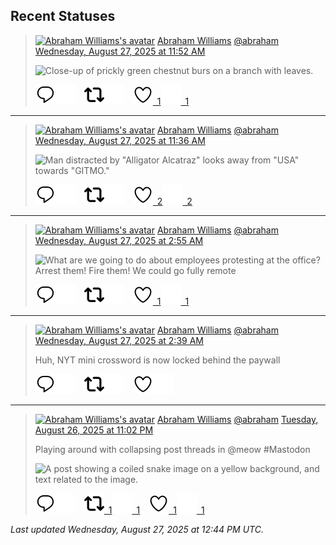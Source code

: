 ## Recent Statuses

> <a href="https://indieweb.social/@abraham"><img alt="Abraham Williams's avatar" src="https://cdn.masto.host/indiewebsocial/accounts/avatars/109/292/540/382/343/163/original/d00f2e03ce9c85b1.jpg" height="24" width="24" ></a> [Abraham Williams](https://indieweb.social/@abraham) [@abraham](https://indieweb.social/@abraham) [Wednesday, August 27, 2025 at 11:52 AM](https://indieweb.social/@abraham/115100586601200895)
>
> 
>
> ![Close-up of prickly green chestnut burs on a branch with leaves.](https://cdn.masto.host/indiewebsocial/media_attachments/files/115/100/586/447/128/961/original/3a8001d855069ef1.jpg)
>
> [![Reply](./images/reply_light.svg#gh-light-mode-only "Reply")](https://indieweb.social/@abraham/115100586601200895#gh-light-mode-only)[![Reply](./images/reply.svg#gh-dark-mode-only "Reply")](https://indieweb.social/@abraham/115100586601200895#gh-dark-mode-only)&emsp;[![Boost](./images/retweet_light.svg#gh-light-mode-only "Boost")](https://indieweb.social/@abraham/115100586601200895#gh-light-mode-only)[![Boost](./images/retweet.svg#gh-dark-mode-only "Boost")](https://indieweb.social/@abraham/115100586601200895#gh-dark-mode-only)&emsp;[![Favorite](./images/like_light.svg#gh-light-mode-only "Favorite")&ensp;1](https://indieweb.social/@abraham/115100586601200895#gh-light-mode-only)[![Favorite](./images/like.svg#gh-dark-mode-only "Favorite")&ensp;1](https://indieweb.social/@abraham/115100586601200895#gh-dark-mode-only)


---

> <a href="https://indieweb.social/@abraham"><img alt="Abraham Williams's avatar" src="https://cdn.masto.host/indiewebsocial/accounts/avatars/109/292/540/382/343/163/original/d00f2e03ce9c85b1.jpg" height="24" width="24" ></a> [Abraham Williams](https://indieweb.social/@abraham) [@abraham](https://indieweb.social/@abraham) [Wednesday, August 27, 2025 at 11:36 AM](https://indieweb.social/@abraham/115100523079513328)
>
> 
>
> ![Man distracted by "Alligator Alcatraz" looks away from "USA" towards "GITMO."](https://cdn.masto.host/indiewebsocial/media_attachments/files/115/100/521/003/470/509/original/562eaa1ae4786619.jpg)
>
> [![Reply](./images/reply_light.svg#gh-light-mode-only "Reply")](https://indieweb.social/@abraham/115100523079513328#gh-light-mode-only)[![Reply](./images/reply.svg#gh-dark-mode-only "Reply")](https://indieweb.social/@abraham/115100523079513328#gh-dark-mode-only)&emsp;[![Boost](./images/retweet_light.svg#gh-light-mode-only "Boost")](https://indieweb.social/@abraham/115100523079513328#gh-light-mode-only)[![Boost](./images/retweet.svg#gh-dark-mode-only "Boost")](https://indieweb.social/@abraham/115100523079513328#gh-dark-mode-only)&emsp;[![Favorite](./images/like_light.svg#gh-light-mode-only "Favorite")&ensp;2](https://indieweb.social/@abraham/115100523079513328#gh-light-mode-only)[![Favorite](./images/like.svg#gh-dark-mode-only "Favorite")&ensp;2](https://indieweb.social/@abraham/115100523079513328#gh-dark-mode-only)


---

> <a href="https://indieweb.social/@abraham"><img alt="Abraham Williams's avatar" src="https://cdn.masto.host/indiewebsocial/accounts/avatars/109/292/540/382/343/163/original/d00f2e03ce9c85b1.jpg" height="24" width="24" ></a> [Abraham Williams](https://indieweb.social/@abraham) [@abraham](https://indieweb.social/@abraham) [Wednesday, August 27, 2025 at 2:55 AM](https://indieweb.social/@abraham/115098472254861877)
>
> 
>
> ![What are we going to do about employees protesting at the office?
Arrest them!
Fire them!
We could go fully remote](https://cdn.masto.host/indiewebsocial/media_attachments/files/115/098/465/900/362/036/original/f9e4e0cdc8de1fa4.jpg)
>
> [![Reply](./images/reply_light.svg#gh-light-mode-only "Reply")](https://indieweb.social/@abraham/115098472254861877#gh-light-mode-only)[![Reply](./images/reply.svg#gh-dark-mode-only "Reply")](https://indieweb.social/@abraham/115098472254861877#gh-dark-mode-only)&emsp;[![Boost](./images/retweet_light.svg#gh-light-mode-only "Boost")](https://indieweb.social/@abraham/115098472254861877#gh-light-mode-only)[![Boost](./images/retweet.svg#gh-dark-mode-only "Boost")](https://indieweb.social/@abraham/115098472254861877#gh-dark-mode-only)&emsp;[![Favorite](./images/like_light.svg#gh-light-mode-only "Favorite")&ensp;1](https://indieweb.social/@abraham/115098472254861877#gh-light-mode-only)[![Favorite](./images/like.svg#gh-dark-mode-only "Favorite")&ensp;1](https://indieweb.social/@abraham/115098472254861877#gh-dark-mode-only)


---

> <a href="https://indieweb.social/@abraham"><img alt="Abraham Williams's avatar" src="https://cdn.masto.host/indiewebsocial/accounts/avatars/109/292/540/382/343/163/original/d00f2e03ce9c85b1.jpg" height="24" width="24" ></a> [Abraham Williams](https://indieweb.social/@abraham) [@abraham](https://indieweb.social/@abraham) [Wednesday, August 27, 2025 at 2:39 AM](https://indieweb.social/@abraham/115098411657325943)
>
> Huh, NYT mini crossword is now locked behind the paywall
>
> [![Reply](./images/reply_light.svg#gh-light-mode-only "Reply")](https://indieweb.social/@abraham/115098411657325943#gh-light-mode-only)[![Reply](./images/reply.svg#gh-dark-mode-only "Reply")](https://indieweb.social/@abraham/115098411657325943#gh-dark-mode-only)&emsp;[![Boost](./images/retweet_light.svg#gh-light-mode-only "Boost")](https://indieweb.social/@abraham/115098411657325943#gh-light-mode-only)[![Boost](./images/retweet.svg#gh-dark-mode-only "Boost")](https://indieweb.social/@abraham/115098411657325943#gh-dark-mode-only)&emsp;[![Favorite](./images/like_light.svg#gh-light-mode-only "Favorite")](https://indieweb.social/@abraham/115098411657325943#gh-light-mode-only)[![Favorite](./images/like.svg#gh-dark-mode-only "Favorite")](https://indieweb.social/@abraham/115098411657325943#gh-dark-mode-only)


---

> <a href="https://indieweb.social/@abraham"><img alt="Abraham Williams's avatar" src="https://cdn.masto.host/indiewebsocial/accounts/avatars/109/292/540/382/343/163/original/d00f2e03ce9c85b1.jpg" height="24" width="24" ></a> [Abraham Williams](https://indieweb.social/@abraham) [@abraham](https://indieweb.social/@abraham) [Tuesday, August 26, 2025 at 11:02 PM](https://indieweb.social/@abraham/115097558148684269)
>
> Playing around with collapsing post threads in @meow #Mastodon
>
> ![A post showing a coiled snake image on a yellow background, and text related to the image.](https://cdn.masto.host/indiewebsocial/media_attachments/files/115/097/553/909/353/547/original/d9016053d809ce82.jpeg)
>
> [![Reply](./images/reply_light.svg#gh-light-mode-only "Reply")](https://indieweb.social/@abraham/115097558148684269#gh-light-mode-only)[![Reply](./images/reply.svg#gh-dark-mode-only "Reply")](https://indieweb.social/@abraham/115097558148684269#gh-dark-mode-only)&emsp;[![Boost](./images/retweet_light.svg#gh-light-mode-only "Boost")&ensp;1](https://indieweb.social/@abraham/115097558148684269#gh-light-mode-only)[![Boost](./images/retweet.svg#gh-dark-mode-only "Boost")&ensp;1](https://indieweb.social/@abraham/115097558148684269#gh-dark-mode-only)&emsp;[![Favorite](./images/like_light.svg#gh-light-mode-only "Favorite")&ensp;1](https://indieweb.social/@abraham/115097558148684269#gh-light-mode-only)[![Favorite](./images/like.svg#gh-dark-mode-only "Favorite")&ensp;1](https://indieweb.social/@abraham/115097558148684269#gh-dark-mode-only)


_Last updated Wednesday, August 27, 2025 at 12:44 PM UTC._
